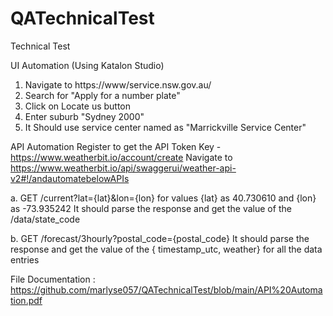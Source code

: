 # QATechnicalTest
Technical Test


UI Automation
(Using Katalon Studio)
1. Navigate to https://www/service.nsw.gov.au/
2. Search for "Apply for a number plate"
3. Click on Locate us button
4. Enter suburb "Sydney 2000"
5. It Should use service center named as "Marrickville Service Center"


API Automation 
Register to get the API Token Key - https://www.weatherbit.io/account/create 
Navigate to https://www.weatherbit.io/api/swaggerui/weather-api-v2#!/andautomatebelowAPIs 

a. GET /current?lat={lat}&lon={lon} for values {lat} as 40.730610 and {lon} as -73.935242 
It should parse the response and get the value of the /data/state_code 

b. GET /forecast/3hourly?postal_code={postal_code} 
It should parse the response and get the value of the { timestamp_utc, weather} for all the data entries 

File Documentation : https://github.com/marlyse057/QATechnicalTest/blob/main/API%20Automation.pdf

